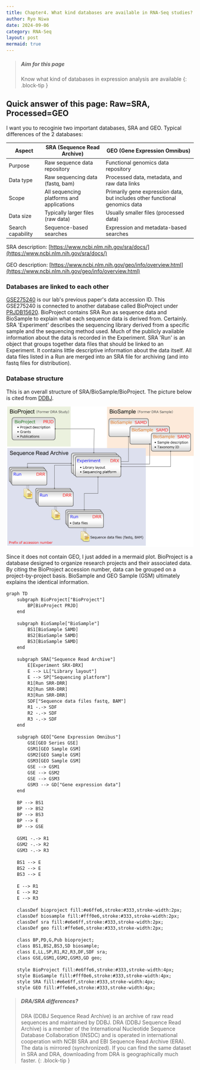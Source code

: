 ```yaml
---
title: Chapter4. What kind databases are available in RNA-Seq studies?
author: Ryo Niwa
date: 2024-09-06
category: RNA-Seq
layout: post
mermaid: true
---
```


> ##### Aim for this page
> Know what kind of databases in expression analysis are available
{: .block-tip }

## Quick answer of this page: Raw=SRA, Processed=GEO

I want you to recoginie two important databases, SRA and GEO. Typical differences of the 2 databases:

| Aspect | SRA (Sequence Read Archive) | GEO (Gene Expression Omnibus) |
|--------|-----------------------------|-----------------------------|
| Purpose | Raw sequence data repository | Functional genomics data repository |
| Data type | Raw sequencing data (fastq, bam) | Processed data, metadata, and raw data links |
| Scope | All sequencing platforms and applications | Primarily gene expression data, but includes other functional genomics data |
| Data size | Typically larger files (raw data) | Usually smaller files (processed data) |
| Search capability | Sequence-based searches | Expression and metadata-based searches |

SRA description: [https://www.ncbi.nlm.nih.gov/sra/docs/](https://www.ncbi.nlm.nih.gov/sra/docs/)

GEO description: [https://www.ncbi.nlm.nih.gov/geo/info/overview.html](https://www.ncbi.nlm.nih.gov/geo/info/overview.html)

### Databases are linked to each other

[GSE275240](https://www.ncbi.nlm.nih.gov/geo/query/acc.cgi?acc=GSE275240) is our lab's previous paper's data accession ID. This GSE275240 is connected to another database called BioProject under [PRJDB15620](https://www.ncbi.nlm.nih.gov/bioproject/PRJDB15620). BioProject contains SRA Run as sequence data and BioSample to explain what each sequence data is derived from. Certainly. SRA 'Experiment' describes the sequencing library derived from a specific sample and the sequencing method used. Much of the publicly available information about the data is recorded in the Experiment. SRA 'Run' is an object that groups together data files that should be linked to an Experiment. It contains little descriptive information about the data itself. All data files listed in a Run are merged into an SRA file for archiving (and into fastq files for distribution).

### Database structure

This is an overall structure of SRA/BioSample/BioProject. The picture below is cited from [DDBJ](https://www.ddbj.nig.ac.jp/biosample/overview.html).

![SRA_structure](/assets/sra_object.png)

Since it does not contain GEO, I just added in a mermaid plot. BioProject is a database designed to organize research projects and their associated data. By citing the BioProject accession number, data can be grouped on a project-by-project basis. BioSample and GEO Sample (GSM) ultimately explains the identical information. 

```mermaid
graph TD
    subgraph BioProject["BioProject"]
        BP[BioProject PRJD]
    end

    subgraph BioSample["BioSample"]
        BS1[BioSample SAMD]
        BS2[BioSample SAMD]
        BS3[BioSample SAMD]
    end

    subgraph SRA["Sequence Read Archive"]
        E[Experiment SRX-DRX]
        E --> LL["Library layout"]
        E --> SP["Sequencing platform"]
        R1[Run SRR-DRR]
        R2[Run SRR-DRR]
        R3[Run SRR-DRR]
        SDF["Sequence data files fastq, BAM"]
        R1 -.-> SDF
        R2 -.-> SDF
        R3 -.-> SDF
    end

    subgraph GEO["Gene Expression Omnibus"]
        GSE[GEO Series GSE]
        GSM1[GEO Sample GSM]
        GSM2[GEO Sample GSM]
        GSM3[GEO Sample GSM]
        GSE --> GSM1
        GSE --> GSM2
        GSE --> GSM3
        GSM3 --> GD["Gene expression data"]
    end

    BP --> BS1
    BP --> BS2
    BP --> BS3
    BP --> E
    BP --> GSE

    GSM1 -.-> R1
    GSM2 -.-> R2
    GSM3 -.-> R3
    
    BS1 --> E
    BS2 --> E
    BS3 --> E

    E --> R1
    E --> R2
    E --> R3

    classDef bioproject fill:#e6ffe6,stroke:#333,stroke-width:2px;
    classDef biosample fill:#fff0e6,stroke:#333,stroke-width:2px;
    classDef sra fill:#e6e6ff,stroke:#333,stroke-width:2px;
    classDef geo fill:#ffe6e6,stroke:#333,stroke-width:2px;

    class BP,PD,G,Pub bioproject;
    class BS1,BS2,BS3,SD biosample;
    class E,LL,SP,R1,R2,R3,DF,SDF sra;
    class GSE,GSM1,GSM2,GSM3,GD geo;

    style BioProject fill:#e6ffe6,stroke:#333,stroke-width:4px;
    style BioSample fill:#fff0e6,stroke:#333,stroke-width:4px;
    style SRA fill:#e6e6ff,stroke:#333,stroke-width:4px;
    style GEO fill:#ffe6e6,stroke:#333,stroke-width:4px;
```

> ##### DRA/SRA differences?
> DRA (DDBJ Sequence Read Archive) is an archive of raw read sequences and maintained by DDBJ. 
> DRA (DDBJ Sequence Read Archive) is a member of the International Nucleotide Sequence Database Collaboration (INSDC) and is operated in international cooperation with NCBI SRA and EBI Sequence Read Archive (ERA). The data is mirrored (synchronized). If you can find the same dataset in SRA and DRA, downloading from DRA is geographically much faster.
{: .block-tip }